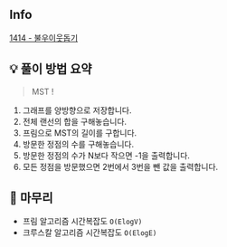## Info
[1414 - 불우이웃돕기](https://www.acmicpc.net/problem/1414)

## 💡 풀이 방법 요약
> MST !

1. 그래프를 양방향으로 저장합니다.
2. 전체 랜선의 합을 구해놓습니다.
3. 프림으로 MST의 길이를 구합니다.
4. 방문한 정점의 수를 구해놓습니다.
5. 방문한 정점의 수가 N보다 작으면 -1을 출력합니다.
6. 모든 정점을 방문했으면 2번에서 3번을 뺀 값을 출력합니다.

## 🙂 마무리
* 프림 알고리즘 시간복잡도 `O(ElogV)`  
* 크루스칼 알고리즘 시간복잡도 `O(ElogE)`

